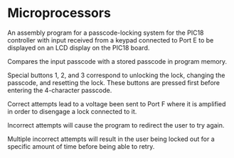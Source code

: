 # Microprocessors

An assembly program for a passcode-locking system for the PIC18 controller with input received from a keypad connected to Port E to be displayed on an LCD display on the PIC18 board.

Compares the input passcode with a stored passcode in program memory.

Special buttons 1, 2, and 3 correspond to unlocking the lock, changing the passcode, and resetting the lock. These buttons are pressed first before entering the 4-character passcode. 

Correct attempts lead to a voltage been sent to Port F where it is amplified in order to disengage a lock connected to it.

Incorrect attempts will cause the program to redirect the user to try again.

Multiple incorrect attempts will result in the user being locked out for a specific amount of time before being able to retry.
